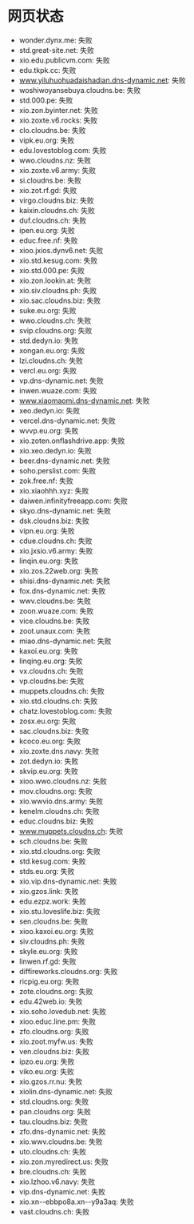 # 网页状态
- wonder.dynx.me: 失败
- std.great-site.net: 失败
- xio.edu.publicvm.com: 失败
- edu.tkpk.cc: 失败
- www.yiluhuohuadaishadian.dns-dynamic.net: 失败
- woshiwoyansebuya.cloudns.be: 失败
- std.000.pe: 失败
- xio.zon.byinter.net: 失败
- xio.zoxte.v6.rocks: 失败
- clo.cloudns.be: 失败
- vipk.eu.org: 失败
- edu.lovestoblog.com: 失败
- wwo.cloudns.nz: 失败
- xio.zoxte.v6.army: 失败
- si.cloudns.be: 失败
- xio.zot.rf.gd: 失败
- virgo.cloudns.biz: 失败
- kaixin.cloudns.ch: 失败
- duf.cloudns.ch: 失败
- ipen.eu.org: 失败
- educ.free.nf: 失败
- xioo.jxios.dynv6.net: 失败
- xio.std.kesug.com: 失败
- xio.std.000.pe: 失败
- xio.zon.lookin.at: 失败
- xio.siv.cloudns.ph: 失败
- xio.sac.cloudns.biz: 失败
- suke.eu.org: 失败
- wwo.cloudns.ch: 失败
- svip.cloudns.org: 失败
- std.dedyn.io: 失败
- xongan.eu.org: 失败
- lzi.cloudns.ch: 失败
- vercl.eu.org: 失败
- vp.dns-dynamic.net: 失败
- inwen.wuaze.com: 失败
- www.xiaomaomi.dns-dynamic.net: 失败
- xeo.dedyn.io: 失败
- vercel.dns-dynamic.net: 失败
- wvvp.eu.org: 失败
- xio.zoten.onflashdrive.app: 失败
- xio.xeo.dedyn.io: 失败
- beer.dns-dynamic.net: 失败
- soho.perslist.com: 失败
- zok.free.nf: 失败
- xio.xiaohhh.xyz: 失败
- daiwen.infinityfreeapp.com: 失败
- skyo.dns-dynamic.net: 失败
- dsk.cloudns.biz: 失败
- vipn.eu.org: 失败
- cdue.cloudns.ch: 失败
- xio.jxsio.v6.army: 失败
- linqin.eu.org: 失败
- xio.zos.22web.org: 失败
- shisi.dns-dynamic.net: 失败
- fox.dns-dynamic.net: 失败
- wwv.cloudns.be: 失败
- zoon.wuaze.com: 失败
- vice.cloudns.be: 失败
- zoot.unaux.com: 失败
- miao.dns-dynamic.net: 失败
- kaxoi.eu.org: 失败
- linqing.eu.org: 失败
- vx.cloudns.ch: 失败
- vp.cloudns.be: 失败
- muppets.cloudns.ch: 失败
- xio.std.cloudns.ch: 失败
- chatz.lovestoblog.com: 失败
- zosx.eu.org: 失败
- sac.cloudns.biz: 失败
- kcoco.eu.org: 失败
- xio.zoxte.dns.navy: 失败
- zot.dedyn.io: 失败
- skvip.eu.org: 失败
- xioo.wwo.cloudns.nz: 失败
- mov.cloudns.org: 失败
- xio.wwvio.dns.army: 失败
- kenelm.cloudns.ch: 失败
- educ.cloudns.biz: 失败
- www.muppets.cloudns.ch: 失败
- sch.cloudns.be: 失败
- xio.std.cloudns.org: 失败
- std.kesug.com: 失败
- stds.eu.org: 失败
- xio.vip.dns-dynamic.net: 失败
- xio.gzos.link: 失败
- edu.ezpz.work: 失败
- xio.stu.loveslife.biz: 失败
- sen.cloudns.be: 失败
- xioo.kaxoi.eu.org: 失败
- siv.cloudns.ph: 失败
- skyle.eu.org: 失败
- linwen.rf.gd: 失败
- diffireworks.cloudns.org: 失败
- ricpig.eu.org: 失败
- zote.cloudns.org: 失败
- edu.42web.io: 失败
- xio.soho.lovedub.net: 失败
- xioo.educ.line.pm: 失败
- zfo.cloudns.org: 失败
- xio.zoot.myfw.us: 失败
- ven.cloudns.biz: 失败
- ipzo.eu.org: 失败
- viko.eu.org: 失败
- xio.gzos.rr.nu: 失败
- xiolin.dns-dynamic.net: 失败
- std.cloudns.org: 失败
- pan.cloudns.org: 失败
- tau.cloudns.biz: 失败
- zfo.dns-dynamic.net: 失败
- xio.wwv.cloudns.be: 失败
- uto.cloudns.ch: 失败
- xio.zon.myredirect.us: 失败
- bre.cloudns.ch: 失败
- xio.lzhoo.v6.navy: 失败
- vip.dns-dynamic.net: 失败
- xio.xn--ebbpo8a.xn--y9a3aq: 失败
- vast.cloudns.ch: 失败
